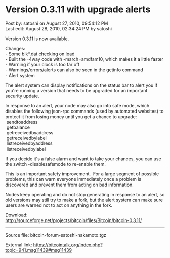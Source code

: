 # Version 0.3.11 with upgrade alerts

Post by: satoshi on August 27, 2010, 09:54:12 PM<br>
Last edit: August 28, 2010, 02:34:24 PM by satoshi

Version 0.3.11 is now available.

Changes:<br>
\- Some blk*.dat checking on load<br>
\- Built the -4way code with -march=amdfam10, which makes it a little faster<br>
\- Warning if your clock is too far off<br>
\- Warnings/errors/alerts can also be seen in the getinfo command<br>
\- Alert system

The alert system can display notifications on the status bar to alert you if you're running a version that needs to be upgraded for an important security update.

In response to an alert, your node may also go into safe mode, which disables the following json-rpc commands (used by automated websites) to protect it from losing money until you get a chance to upgrade:<br>
&nbsp;sendtoaddress<br>
&nbsp;getbalance<br>
&nbsp;getreceivedbyaddress<br>
&nbsp;getreceivedbylabel<br>
&nbsp;listreceivedbyaddress<br>
&nbsp;listreceivedbylabel

If you decide it's a false alarm and want to take your chances, you can use the switch -disablesafemode to re-enable them.

This is an important safety improvement. &nbsp;For a large segment of possible problems, this can warn everyone immediately once a problem is discovered and prevent them from acting on bad information.

Nodes keep operating and do not stop generating in response to an alert, so old versions may still try to make a fork, but the alert system can make sure users are warned not to act on anything in the fork.

Download:<br>
http://sourceforge.net/projects/bitcoin/files/Bitcoin/bitcoin-0.3.11/

---

Source file: bitcoin-forum-satoshi-nakamoto.tgz

External link: https://bitcointalk.org/index.php?topic=941.msg11439#msg11439
